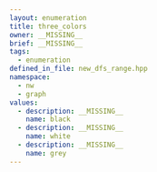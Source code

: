 ```yaml
---
layout: enumeration
title: three_colors
owner: __MISSING__
brief: __MISSING__
tags:
  - enumeration
defined_in_file: new_dfs_range.hpp
namespace:
  - nw
  - graph
values:
  - description: __MISSING__
    name: black
  - description: __MISSING__
    name: white
  - description: __MISSING__
    name: grey
---
```

